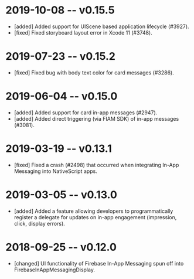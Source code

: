 # 2019-10-08 -- v0.15.5
- [added] Added support for UIScene based application lifecycle (#3927).
- [fixed] Fixed storyboard layout error in Xcode 11 (#3748).

# 2019-07-23 -- v0.15.2
- [fixed] Fixed bug with body text color for card messages (#3286).

# 2019-06-04 -- v0.15.0
- [added] Added support for card in-app messages (#2947).
- [added] Added direct triggering (via FIAM SDK) of in-app messages (#3081).

# 2019-03-19 -- v0.13.1
- [fixed] Fixed a crash (#2498) that occurred when integrating In-App Messaging into NativeScript apps.

# 2019-03-05 -- v0.13.0
- [added] Added a feature allowing developers to programmatically register a delegate for updates on in-app engagement (impression, click, display errors).

# 2018-09-25 -- v0.12.0
- [changed] UI functionality of Firebase In-App Messaging spun off into FirebaseInAppMessagingDisplay.
